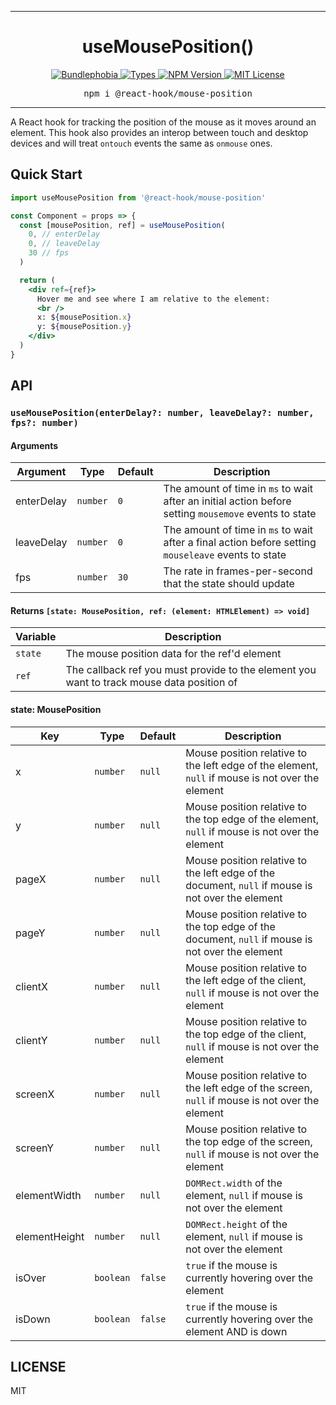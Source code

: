<hr>
<div align="center">
  <h1 align="center">
    useMousePosition()
  </h1>
</div>

<p align="center">
  <a href="https://bundlephobia.com/result?p=@react-hook/mouse-position">
    <img alt="Bundlephobia" src="https://img.shields.io/bundlephobia/minzip/@react-hook/mouse-position?style=for-the-badge&labelColor=24292e">
  </a>
  <a aria-label="Types" href="https://www.npmjs.com/package/@react-hook/mouse-position">
    <img alt="Types" src="https://img.shields.io/npm/types/@react-hook/mouse-position?style=for-the-badge&labelColor=24292e">
  </a>
  <a aria-label="NPM version" href="https://www.npmjs.com/package/@react-hook/mouse-position">
    <img alt="NPM Version" src="https://img.shields.io/npm/v/@react-hook/mouse-position?style=for-the-badge&labelColor=24292e">
  </a>
  <a aria-label="License" href="https://jaredlunde.mit-license.org/">
    <img alt="MIT License" src="https://img.shields.io/npm/l/@react-hook/mouse-position?style=for-the-badge&labelColor=24292e">
  </a>
</p>

<pre align="center">npm i @react-hook/mouse-position</pre>
<hr>

A React hook for tracking the position of the mouse as it moves around an element. This
hook also provides an interop between touch and desktop devices and will treat
`ontouch` events the same as `onmouse` ones.

## Quick Start

```jsx harmony
import useMousePosition from '@react-hook/mouse-position'

const Component = props => {
  const [mousePosition, ref] = useMousePosition(
    0, // enterDelay
    0, // leaveDelay
    30 // fps
  )

  return (
    <div ref={ref}>
      Hover me and see where I am relative to the element:
      <br />
      x: ${mousePosition.x}
      y: ${mousePosition.y}
    </div>
  )
}
```

## API

### `useMousePosition(enterDelay?: number, leaveDelay?: number, fps?: number)`

#### Arguments

| Argument   | Type     | Default | Description                                                                                           |
| ---------- | -------- | ------- | ----------------------------------------------------------------------------------------------------- |
| enterDelay | `number` | `0`     | The amount of time in `ms` to wait after an initial action before setting `mousemove` events to state |
| leaveDelay | `number` | `0`     | The amount of time in `ms` to wait after a final action before setting `mouseleave` events to state   |
| fps        | `number` | `30`    | The rate in frames-per-second that the state should update                                            |

#### Returns `[state: MousePosition, ref: (element: HTMLElement) => void]`

| Variable | Description                                                                               |
| -------- | ----------------------------------------------------------------------------------------- |
| `state`  | The mouse position data for the ref'd element                                             |
| `ref`    | The callback ref you must provide to the element you want to track mouse data position of |

#### state: MousePosition

| Key           | Type      | Default | Description                                                                                       |
| ------------- | --------- | ------- | ------------------------------------------------------------------------------------------------- |
| x             | `number`  | `null`  | Mouse position relative to the left edge of the element, `null` if mouse is not over the element  |
| y             | `number`  | `null`  | Mouse position relative to the top edge of the element, `null` if mouse is not over the element   |
| pageX         | `number`  | `null`  | Mouse position relative to the left edge of the document, `null` if mouse is not over the element |
| pageY         | `number`  | `null`  | Mouse position relative to the top edge of the document, `null` if mouse is not over the element  |
| clientX       | `number`  | `null`  | Mouse position relative to the left edge of the client, `null` if mouse is not over the element   |
| clientY       | `number`  | `null`  | Mouse position relative to the top edge of the client, `null` if mouse is not over the element    |
| screenX       | `number`  | `null`  | Mouse position relative to the left edge of the screen, `null` if mouse is not over the element   |
| screenY       | `number`  | `null`  | Mouse position relative to the top edge of the screen, `null` if mouse is not over the element    |
| elementWidth  | `number`  | `null`  | `DOMRect.width` of the element, `null` if mouse is not over the element                           |
| elementHeight | `number`  | `null`  | `DOMRect.height` of the element, `null` if mouse is not over the element                          |
| isOver        | `boolean` | `false` | `true` if the mouse is currently hovering over the element                                        |
| isDown        | `boolean` | `false` | `true` if the mouse is currently hovering over the element AND is down                            |

## LICENSE

MIT
